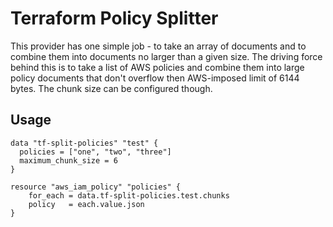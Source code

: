 # Terraform Policy Splitter

This provider has one simple job - to take an array of documents and to combine them into documents no larger than a
given size. The driving force behind this is to take a list of AWS policies and combine them into large policy
documents that don't overflow then AWS-imposed limit of 6144 bytes. The chunk size can be configured though.

## Usage

```hcl
data "tf-split-policies" "test" {
  policies = ["one", "two", "three"]
  maximum_chunk_size = 6
}

resource "aws_iam_policy" "policies" {
    for_each = data.tf-split-policies.test.chunks
    policy   = each.value.json
}
```
